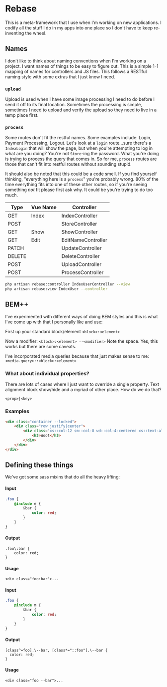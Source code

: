 # Rebase

This is a meta-framework that I use when I'm working on new applications. I codify all the stuff I do in my apps into one place so I don't have to keep re-inventing the wheel.

## Names

I don't like to think about naming conventions when I'm working on a project. I want names of things to be easy to figure out. This is a simple 1-1 mapping of names for controllers and JS files. This follows a RESTful naming style with some extras that I just know I need.

### `upload`
Upload is used when I have some image processing I need to do before I send it off to its final location. Sometimes the processing is simple, sometimes I need to upload and verify the upload so they need to live in a temp place first.

### `process`
Some routes don't fit the restful names. Some examples include: Login, Payment Processing, Logout. Let's look at a `login` route...sure there's a `IndexLogin` that will show the page, but when you're attempting to log in what are you doing? You're not `Store`-ing the password. What you're doing is trying to process the query that comes in. So for me, `process` routes are those that can't fit into restful routes without sounding stupid.

It should also be noted that this could be a code smell. If you find yourself thinking, "everything here is a `process`" you're probably wrong. 80% of the time everything fits into one of these other routes, so if you're seeing something *not* fit please first ask why. It could be you're trying to do too much.

| Type  | Vue Name      | Controller                    |
|-------|---------------|-------------------------------|
| GET   | Index<name>   | Index<name>Controller         |
| POST  |               | Store<name>Controller         |
| GET   | Show<name>    | Show<name>Controller          |
| GET   | Edit<name>    | EditNameController            |
| PATCH |               | Update<name>Controller        |
| DELETE|               | Delete<name>Controller        |
| POST  |               | Upload<name>Controller        |
| POST  |               | Process<name>Controller       |

```bash
php artisan rebase:controller IndexUserController --view
php artisan rebase:view IndexUser --controller
```


## BEM++

I've experimented with different ways of doing BEM styles and this is what I've come up with that I personally like and use:

First up your standard block/element
`<block>:<element>`

Now a modifier:
`<block>:<element> --<modifier>`
Note the space. Yes, this works but there are some caveats.

I've incorporated media queries because that just makes sense to me:
`<media-query>::<block>:<element>`

### What about individual properties?
There are lots of cases where I just want to override a single property. Text alignment block show/hide and a myriad of other place. How do we do that?

`<prop>|<key>`


### Examples

```html
<div class="container --locked">
    <div class="row justify|center">
        <div class="xs::col-12 sm::col-8 wd::col-4-centered xs::text-align|center sm::text-align|left">
            <h3>Woot</h3>
        </div>
    </div>
</div>
```

## Defining these things

We've got some sass mixins that do all the heavy lifting:

#### Input
```sass
.foo {
    @include e {
        &bar {
            color: red;
        }
    }
}
```
#### Output
```
.foo\:bar {
    color: red;
}
```
#### Usage
```
<div class="foo:bar">...
```

#### Input
```sass
.foo {
    @include m {
        &bar {
            color: red;
        }
    }
}
```
#### Output
```
[class^=foo].\--bar, [class*="::foo"].\--bar {
  color: red;
}
```
#### Usage
```
<div class="foo --bar">...
```
